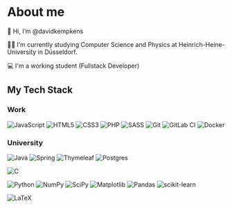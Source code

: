 # About me

👋 Hi, I’m @davidkempkens

👨‍🎓 I’m currently studying Computer Science and Physics at Heinrich-Heine-University in Düsseldorf.

💻 I'm a working student (Fullstack Developer)

## My Tech Stack

### Work

![JavaScript](https://img.shields.io/badge/javascript-%23323330.svg?logo=javascript&logoColor=%23F7DF1E)
![HTML5](https://img.shields.io/badge/html5-%23E34F26.svg?logo=html5&logoColor=white)
![CSS3](https://img.shields.io/badge/css3-%231572B6.svg?logo=css3&logoColor=white)
![PHP](https://img.shields.io/badge/php-%23777BB4.svg?logo=php&logoColor=white)
![SASS](https://img.shields.io/badge/SASS-hotpink.svg?logo=SASS&logoColor=white)
![Git](https://img.shields.io/badge/git-%23F05033.svg?logo=git&logoColor=white)
![GitLab CI](https://img.shields.io/badge/gitlab%20ci-%23181717.svg?logo=gitlab&logoColor=white)
![Docker](https://img.shields.io/badge/docker-%230db7ed.svg?logo=docker&logoColor=white)

### University

![Java](https://img.shields.io/badge/java-%23ED8B00.svg?logo=openjdk&logoColor=white)
![Spring](https://img.shields.io/badge/spring-%236DB33F.svg?logo=spring&logoColor=white)
![Thymeleaf](https://img.shields.io/badge/Thymeleaf-%23005C0F.svg?logo=Thymeleaf&logoColor=white)
![Postgres](https://img.shields.io/badge/postgres-%23316192.svg?logo=postgresql&logoColor=white)

![C](https://img.shields.io/badge/c-%2300599C.svg?logo=c&logoColor=white)

![Python](https://img.shields.io/badge/python-3670A0?logo=python&logoColor=ffdd54)
![NumPy](https://img.shields.io/badge/numpy-%23013243.svg?logo=numpy&logoColor=white)
![SciPy](https://img.shields.io/badge/SciPy-%230C55A5.svg?logo=scipy&logoColor=%white)
![Matplotlib](https://img.shields.io/badge/Matplotlib-%23ffffff.svg?logo=Matplotlib&logoColor=black)
![Pandas](https://img.shields.io/badge/pandas-%23150458.svg?logo=pandas&logoColor=white)
![scikit-learn](https://img.shields.io/badge/scikit--learn-%23F7931E.svg?logo=scikit-learn&logoColor=white)

![LaTeX](https://img.shields.io/badge/latex-%23008080.svg?logo=latex&logoColor=white)

<!---
davidkempkens/davidkempkens is a ✨ special ✨ repository because its `README.md` (this file) appears on your GitHub profile.
You can click the Preview link to take a look at your changes.
--->
